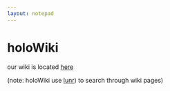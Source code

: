 ```yaml
---
layout: notepad
---
```

# holoWiki


our wiki is located [here](https://duckduckgo.com/?q=!g+holoWiki)

(note: holoWiki use [lunr](https://duckduckgo.com/?q=lunr+search)) to search through wiki pages)

